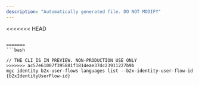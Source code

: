 ```yaml
---
description: "Automatically generated file. DO NOT MODIFY"
---
```


<<<<<<< HEAD
```cli

=======
```bash

// THE CLI IS IN PREVIEW. NON-PRODUCTION USE ONLY
>>>>>>> ac57e61007f395881f1814eae37dc23911227b9b
mgc identity b2x-user-flows languages list --b2x-identity-user-flow-id {b2xIdentityUserFlow-id}

```